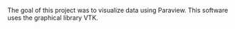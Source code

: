 The goal of this project was to visualize data using Paraview. This software uses the graphical library VTK.
